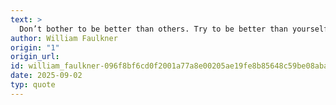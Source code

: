 ```yaml
---
text: >
  Don’t bother to be better than others. Try to be better than yourself.
author: William Faulkner
origin: "1"
origin_url: 
id: william_faulkner-096f8bf6cd0f2001a77a8e00205ae19fe8b85648c59be08aba37210df2a838b8
date: 2025-09-02
typ: quote
---
```

